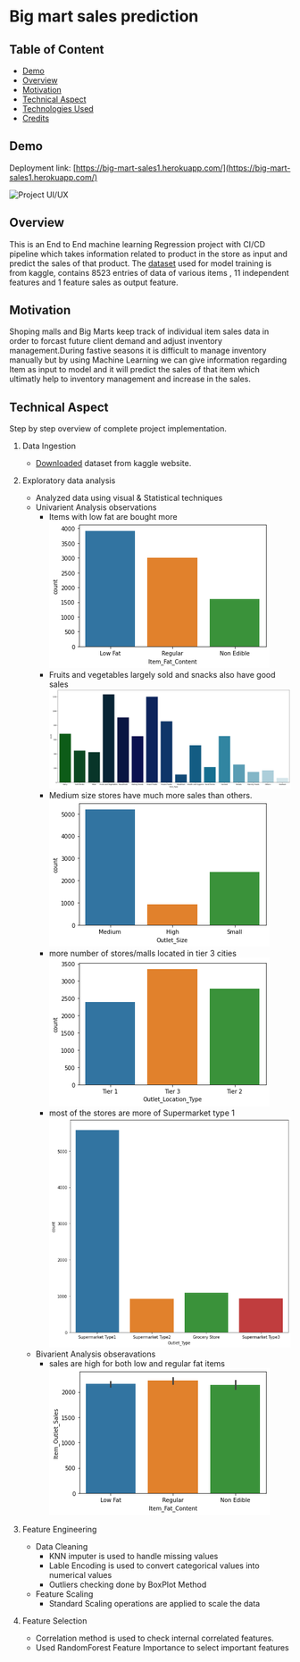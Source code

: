 # Big mart sales prediction

## Table of Content

  * [Demo](#demo)
  * [Overview](#overview)
  * [Motivation](#motivation)
  * [Technical Aspect](#technical-aspect)
  * [Technologies Used](#technologies-used)
  * [Credits](#credits)

## Demo
Deployment link: [https://big-mart-sales1.herokuapp.com/](https://big-mart-sales1.herokuapp.com/)


<img src="images\Project1.png" alt="Project UI/UX" />



## Overview
This is an End to End machine learning Regression project with CI/CD pipeline which takes information related to product in the store as input and predict the sales of that product.
The [dataset](https://www.kaggle.com/datasets/brijbhushannanda1979/bigmart-sales-data) used for model training is from kaggle, contains 8523 entries of data of various items , 11 independent features and 1 feature sales as output feature. 


## Motivation
Shoping malls and Big Marts keep track of individual item sales data in order to forcast future client demand and adjust inventory management.During fastive seasons it is difficult to manage inventory manually but by using Machine Learning we can give information regarding Item as input to model and it will predict the sales of that item which ultimatly help to inventory management and increase in the sales.

## Technical Aspect
Step by step overview of complete project implementation.
1. Data Ingestion
    - [Downloaded](https://www.kaggle.com/datasets/brijbhushannanda1979/bigmart-sales-data) dataset from kaggle website. 
2. Exploratory data analysis
    - Analyzed data using visual & Statistical techniques 
    - Univarient Analysis observations 
        - Items with low fat are bought more 
            <img src="images\fat_content.png" alt="FAT_CONTENT" />
        - Fruits and vegetables largely sold and snacks also have good sales 
            <img src="images\fruits&veg.png" alt="fruits" />
        - Medium size stores have much more sales than others.
            <img src="images\outlet_size.png" alt="outlet_sizw" />
        - more number of stores/malls located in tier 3 cities 
            <img src="images\stores_in_tier3.png" alt="tier3" />
        - most of the stores are more of Supermarket type 1
            <img src="images\more_supermarket1.png" alt="supermarket" />
    - Bivarient Analysis obseravations 
        - sales are high for both low and regular fat items
            <img src="images\high_sales_for_low_n_reg_fat.png" alt="fat_sales" /> 

3. Feature Engineering 
    - Data Cleaning 
        - KNN imputer is used to handle missing values 
        - Lable Encoding is used to convert categorical values into numerical values 
        - Outliers checking done by BoxPlot Method
    - Feature Scaling 
        - Standard Scaling operations are applied to scale the data 
4. Feature Selection 
    - Correlation method is used to check internal correlated features.
    - Used RandomForest Feature Importance to select important features  